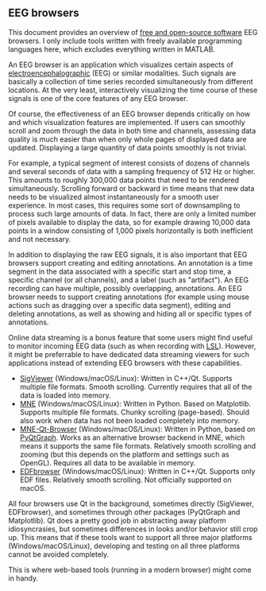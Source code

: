 ## EEG browsers

This document provides an overview of [free and open-source software](https://en.wikipedia.org/wiki/Free_and_open-source_software) EEG browsers. I only include tools written with freely available programming languages here, which excludes everything written in MATLAB.

An EEG browser is an application which visualizes certain aspects of [electroencephalographic](https://en.wikipedia.org/wiki/Electroencephalography) (EEG) or similar modalities. Such signals are basically a collection of time series recorded simultaneously from different locations. At the very least, interactively visualizing the time course of these signals is one of the core features of any EEG browser.

Of course, the effectiveness of an EEG browser depends critically on how and which visualization features are implemented. If users can smoothly scroll and zoom through the data in both time and channels, assessing data quality is much easier than when only whole pages of displayed data are updated. Displaying a large quantity of data points smoothly is not trivial.

For example, a typical segment of interest consists of dozens of channels and several seconds of data with a sampling frequency of 512 Hz or higher. This amounts to roughly 300,000 data points that need to be rendered simultaneously. Scrolling forward or backward in time means that new data needs to be visualized almost instantaneously for a smooth user experience. In most cases, this requires some sort of downsampling to process such large amounts of data. In fact, there are only a limited number of pixels available to display the data, so for example drawing 10,000 data points in a window consisting of 1,000 pixels horizontally is both inefficient and not necessary.

In addition to displaying the raw EEG signals, it is also important that EEG browsers support creating and editing annotations. An annotation is a time segment in the data associated with a specific start and stop time, a specific channel (or all channels), and a label (such as "artifact"). An EEG recording can have multiple, possibly overlapping, annotations. An EEG browser needs to support creating annotations (for example using mouse actions such as dragging over a specific data segment), editing and deleting annotations, as well as showing and hiding all or specific types of annotations.

Online data streaming is a bonus feature that some users might find useful to monitor incoming EEG data (such as when recording with [LSL](https://labstreaminglayer.readthedocs.io/index.html)). However, it might be preferrable to have dedicated data streaming viewers for such applications instead of extending EEG browsers with these capabilities.

- [SigViewer](https://github.com/cbrnr/sigviewer) (Windows/macOS/Linux): Written in C++/Qt. Supports multiple file formats. Smooth scrolling. Currently requires that all of the data is loaded into memory.
- [MNE](https://mne.tools/stable/index.html) (Windows/macOS/Linux): Written in Python. Based on Matplotlib. Supports multiple file formats. Chunky scrolling (page-based). Should also work when data has not been loaded completely into memory.
- [MNE-Qt-Browser](https://github.com/mne-tools/mne-qt-browser) (Windows/macOS/Linux): Written in Python, based on [PyQtGraph](https://www.pyqtgraph.org/). Works as an alternative browser backend in MNE, which means it supports the same file formats. Relatively smooth scrolling and zooming (but this depends on the platform and settings such as OpenGL). Requires all data to be available in memory.
- [EDFbrowser](https://www.teuniz.net/edfbrowser/) (Windows/macOS/Linux): Written in C++/Qt. Supports only EDF files. Relatively smooth scrolling. Not officially supported on macOS.

All four browsers use Qt in the background, sometimes directly (SigViewer, EDFbrowser), and sometimes through other packages (PyQtGraph and Matplotlib). Qt does a pretty good job in abstracting away platform idiosyncrasies, but sometimes differences in looks and/or behavior still crop up. This means that if these tools want to support all three major platforms (Windows/macOS/Linux), developing and testing on all three platforms cannot be avoided completely.

This is where web-based tools (running in a modern browser) might come in handy.